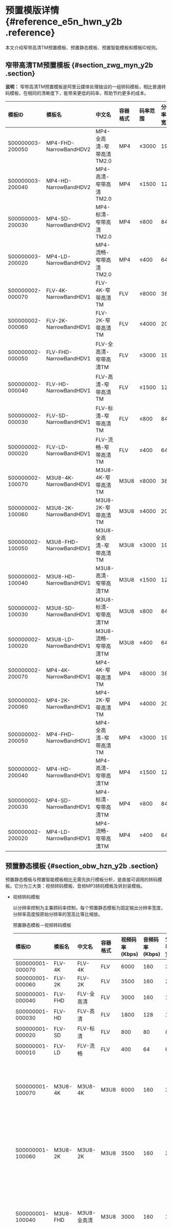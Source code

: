 # 预置模版详情 {#reference_e5n_hwn_y2b .reference}

本文介绍窄带高清TM预置模板、预置静态模板、预置智能模板和模板ID规则。

## 窄带高清TM预置模板 {#section_zwg_myn_y2b .section}

**说明：** 窄带高清TM预置模板是阿里云媒体处理独设的一组转码模板，相比普通转码模板，在相同的清晰度下，能带来更低的码率，帮助节约更多的成本。

|模板ID|模板名|中文名|容器格式|码率范围|分辨率-宽|
|:---|:--|:--|:---|:---|:----|
|S00000003-200050|MP4-FHD-NarrowBandHDV2|MP4-全高清-窄带高清TM2.0|MP4|≤3000|1920|
|S00000003-200040|MP4-HD-NarrowBandHDV2|MP4-高清-窄带高清TM2.0|MP4|≤1500|1280|
|S00000003-200030|MP4-SD-NarrowBandHDV2|MP4-标清-窄带高清TM2.0|MP4|≤800|848|
|S00000003-200020|MP4-LD-NarrowBandHDV2|MP4-流畅-窄带高清TM2.0|MP4|≤400|640|
|S00000002-000070|FLV-4K-NarrowBandHDV1|FLV-4K-窄带高清TM|FLV|≤8000|3840|
|S00000002-000060|FLV-2K-NarrowBandHDV1|FLV-2K-窄带高清TM|FLV|≤4000|2048|
|S00000002-000050|FLV-FHD-NarrowBandHDV1|FLV-全高清-窄带高清TM|FLV|≤3000|1920|
|S00000002-000040|FLV-HD-NarrowBandHDV1|FLV-高清-窄带高清TM|FLV|≤1500|1280|
|S00000002-000030|FLV-SD-NarrowBandHDV1|FLV-标清-窄带高清TM|FLV|≤800|848|
|S00000002-000020|FLV-LD-NarrowBandHDV1|FLV-流畅-窄带高清TM|FLV|≤400|640|
|S00000002-100070|M3U8-4K-NarrowBandHDV1|M3U8-4K-窄带高清TM|M3U8|≤8000|3840|
|S00000002-100060|M3U8-2K-NarrowBandHDV1|M3U8-2K-窄带高清TM|M3U8|≤4000|2048|
|S00000002-100050|M3U8-FHD-NarrowBandHDV1|M3U8-全高清-窄带高清TM|M3U8|≤3000|1920|
|S00000002-100040|M3U8-HD-NarrowBandHDV1|M3U8-高清-窄带高清TM|M3U8|≤1500|1280|
|S00000002-100030|M3U8-SD-NarrowBandHDV1|M3U8-标清-窄带高清TM|M3U8|≤800|848|
|S00000002-100020|M3U8-LD-NarrowBandHDV1|M3U8-流畅-窄带高清TM|M3U8|≤400|640|
|S00000002-200070|MP4-4K-NarrowBandHDV1|MP4-4K-窄带高清TM|MP4|≤8000|3840|
|S00000002-200060|MP4-2K-NarrowBandHDV1|MP4-2K-窄带高清TM|MP4|≤4000|2048|
|S00000002-200050|MP4-FHD-NarrowBandHDV1|MP4-全高清-窄带高清TM|MP4|≤3000|1920|
|S00000002-200040|MP4-HD-NarrowBandHDV1|MP4-高清-窄带高清TM|MP4|≤1500|1280|
|S00000002-200030|MP4-SD-NarrowBandHDV1|MP4-标清-窄带高清TM|MP4|≤800|848|
|S00000002-200020|MP4-LD-NarrowBandHDV1|MP4-流畅-窄带高清TM|MP4|≤400|640|

## 预置静态模板 {#section_obw_hzn_y2b .section}

预置静态模板与预置智能模板相比无需先执行模板分析，是直接可调用的转码模板。它分为三大类：视频转码模板、音频MP3转码模板及转封装模板。

-   视频转码模板

    以分辨率控制为主兼顾码率控制，每个预置静态模板为固定输出分辨率宽度，分辨率高度按原始分辨率的宽高比等比缩放。

    预置静态模板－视频转码模板

    |模板ID|模板名|中文名|容器格式|视频码率 \(Kbps\)|音频码率 \(Kbps\)|分辨率-宽|备注|
    |:---|:--|:--|:---|:------------|:------------|:----|:-|
    |S00000001-000070|FLV-4K|FLV-4K|FLV|6000|160|3840|Flash video|
    |S00000001-000060|FLV-2K|FLV-2K|FLV|3500|160|2048|Flash video|
    |S00000001-000040|FLV-FHD|FLV-全高清|FLV|3000|160|1920|Flash video|
    |S00000001-000030|FLV-HD|FLV-高清|FLV|1800|128|1280|Flash video|
    |S00000001-000020|FLV-SD|FLV-标清|FLV|800|80|848|Flash video|
    |S00000001-000010|FLV-LD|FLV-流畅|FLV|400|64|640|Flash video|
    |S00000001-100070|M3U8-4K|M3U8-4K|M3U8|6000|160|3840|Web、iOS设备（iPhone 4以上及iPad）、Android设备（3.0以上）|
    |S00000001-100060|M3U8-2K|M3U8-2K|M3U8|3500|160|2048|Web、iOS设备（iPhone 4以上及iPad）、Android设备（3.0以上）|
    |S00000001-100040|M3U8-FHD|M3U8-全高清|M3U8|3000|160|1920|Web、iOS设备（iPhone 4以上及iPad）、Android设备（3.0以上）|
    |S00000001-100030|M3U8-HD|M3U8-高清|M3U8|1800|128|1280|Web、iOS设备（iPhone 4以上及iPad）、Android设备（3.0以上）|
    |S00000001-100020|M3U8-SD|M3U8-标清|M3U8|800|80|848|Web、iOS设备（iPhone 4以上及iPad）、Android设备（3.0以上）|
    |S00000001-100010|M3U8-LD|M3U8-流畅|M3U8|400|64|640|Web、iOS设备（iPhone 4以上及iPad）、Android设备（3.0以上）|
    |S00000001-200070|MP4-4K|MP4-4K|MP4|6000|160|3840|Web和移动设备（iOS、Android）通用|
    |S00000001-200060|MP4-2K|MP4-2K|MP4|3500|160|2048|Web和移动设备（iOS、Android）通用|
    |S00000001-200040|MP4-FHD|MP4-全高清|MP4|3000|160|1920|Web和移动设备（iOS、Android）通用|
    |S00000001-200030|MP4-HD|MP4-高清|MP4|1800|128|1280|Web和移动设备（iOS、Android）通用|
    |S00000001-200020|MP4-SD|MP4-标清|MP4|800|80|848|Web和移动设备（iOS、Android）通用|
    |S00000001-200010|MP4-LD|MP4-流畅|MP4|400|64|640|Web和移动设备（iOS、Android）通用|
    |S00000001-000070|FLV-4K|FLV-4K|FLV|6000|160|3840|Flash video|
    |S00000001-000060|FLV-2K|FLV-2K|FLV|3500|160|2048|Flash video|
    |S00000001-000040|FLV-FHD|FLV-全高清|FLV|3000|160|1920|Flash video|
    |S00000001-000030|FLV-HD|FLV-高清|FLV|1800|128|1280|Flash video|
    |S00000001-000020|FLV-SD|FLV-标清|FLV|800|80|848|Flash video|
    |S00000001-000010|FLV-LD|FLV-流畅|FLV|400|64|640|Flash video|
    |S00000001-100070|M3U8-4K|M3U8-4K|M3U8|6000|160|3840|Web、iOS设备（iPhone 4以上及iPad）、Android设备（3.0以上）|
    |S00000001-100060|M3U8-2K|M3U8-2K|M3U8|3500|160|2048|Web、iOS设备（iPhone 4以上及iPad）、Android设备（3.0以上）|
    |S00000001-100040|M3U8-FHD|M3U8-全高清|M3U8|3000|160|1920|Web、iOS设备（iPhone 4以上及iPad）、Android设备（3.0以上）|
    |S00000001-100030|M3U8-HD|M3U8-高清|M3U8|1800|128|1280|Web、iOS设备（iPhone 4以上及iPad）、Android设备（3.0以上）|
    |S00000001-100020|M3U8-SD|M3U8-标清|M3U8|800|80|848|Web、iOS设备（iPhone 4以上及iPad）、Android设备（3.0以上）|
    |S00000001-100010|M3U8-LD|M3U8-流畅|M3U8|400|64|640|Web、iOS设备（iPhone 4以上及iPad）、Android设备（3.0以上）|
    |S00000001-200070|MP4-4K|MP4-4K|MP4|6000|160|3840|Web和移动设备（iOS、Android）通用|
    |S00000001-200060|MP4-2K|MP4-2K|MP4|3500|160|2048|Web和移动设备（iOS、Android）通用|
    |S00000001-200040|MP4-FHD|MP4-全高清|MP4|3000|160|1920|Web和移动设备（iOS、Android）通用|
    |S00000001-200030|MP4-HD|MP4-高清|MP4|1800|128|1280|Web和移动设备（iOS、Android）通用|
    |S00000001-200020|MP4-SD|MP4-标清|MP4|800|80|848|Web和移动设备（iOS、Android）通用|
    |S00000001-200010|MP4-LD|MP4-流畅|MP4|400|64|640|Web和移动设备（iOS、Android）通用|

-   转封装模板

    不对输入媒体文件进行重新编码操作，仅将输入媒体文件进行格式转换，不支持水印、剪辑、拼接等需要重新编码的操作。

    **说明：** 因输入媒体文件来源、格式各异，转封装有失败的可能，即使用该模板的转码作业执行失败。

    预置静态模版－转封装模版

    |模板ID|模板名|中文名|容器格式|
    |:---|:--|:--|:---|
    |S00000001-000000|FLV-COPY|转FLV格式|FLV|
    |S00000001-100000|M3U8-COPY|M3U8切片|M3U8|
    |S00000001-200000|MP4-COPY|转MP4格式|MP4|

-   音频转码模版

    目前提供输出为MP3格式，以码率控制为目标。

    预置静态模版－音频转码模版

    |模板ID|模板名|中文名|容器格式|最大码率-Kbps|
    |:---|:--|:--|:---|:--------|
    |S00000001-300050|MP3-320|MP3-320|MP3|320|
    |S00000001-300040|MP3-192|MP3-192|MP3|192|
    |S00000001-300030|MP3-160|MP3-160|MP3|160|
    |S00000001-300020|MP3-128|MP3-128|MP3|128|
    |S00000001-300010|MP3-64|MP3-64|MP3|64|

-   分辨率倍增模板

    输出的宽高是输入宽高的2倍。并且输出分辨率是以宽度为基准，如果加倍之后宽带超过上限，宽度就限定为上限值，高度则按宽高比等比缩放。

    |模板ID|模板名|中文名|容器格式|视频码率 \(Kbps\)|音频码率 \(Kbps\)|分辨率-宽|备注|
    |:---|:--|:--|:---|:------------|:------------|:----|:-|
    |S00000001-400070|MP4-2KTo4K|MP4-2K转4K|MP4|≤20000|128|≤3840|Web和移动设备（iOS、Android）通用|
    |S00000001-400040|MP4-SDToHD|MP4-标清转高清|MP4|≤6000|128|≤1280|Web和移动设备（iOS、Android）通用|


## 预置智能模板 {#section_jwg_yb4_y2b .section}

**说明：** 在提交转码作业使用预置智能模板的前提是需要媒体处理服务对预置智能模板分析执行完成。OSS文件需要主动调用提交模板分析作业，并轮询查询模板分析作业接口得到分析结果即该OSS文件可用的预置智能模板列表。

已开放的以码率控制为目标的预置智能模板如下，分辨率会根据输入视频优化，所以输出视频的分辨率有一定的波动范围。

|模板ID|模板名|中文名|容器格式|码率范围|分辨率|
|:---|:--|:--|:---|:---|:--|
|S00000000-000050|FLV-FHD|FLV-全高清|FLV|2M~4M|\[720p，1080p\]|
|S00000000-000040|FLV-HD|FLV-高清|FLV|1M~2M|≥576p|
|S00000000-000030|FLV-SD|FLV-标清|FLV|500k~1M|≥480p|
|S00000000-000020|FLV-LD|FLV-流畅|FLV|500k以下|≥270p|
|S00000000-100050|M3U8-FHD|M3U8-全高清|M3U8|2M~4M|\[720p，1080p\]|
|S00000000-100040|M3U8-HD|M3U8-高清|M3U8|1M~2M|≥576p|
|S00000000-100030|M3U8-SD|M3U8-标清|M3U8|500k~1M|≥480p|
|S00000000-100020|M3U8-LD|M3U8-流畅|M3U8|500k以下|≥270p|
|S00000000-200050|MP4-FHD|MP4-全高清|MP4|2M~4M|\[720p，1080p\]|
|S00000000-200040|MP4-HD|MP4-高清|MP4|1M~2M|≥576p|
|S00000000-200030|MP4-SD|MP4-标清|MP4|500k~1M|≥480p|
|S00000000-200020|MP4-LD|MP4-流畅|MP4|500k以下|≥270p|

## 模板ID规则 {#section_wj2_mc4_y2b .section}

|ID的字符序号|含义|
|:------|:-|
|1|S|
|2~9|预留|
|10|分隔符号 -|
|11|分类|
|12-15|序号|
|16|小版本|


